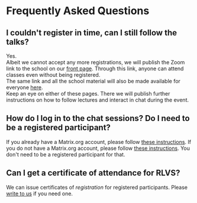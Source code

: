 # Frequently Asked Questions

## I couldn't register in time, can I still follow the talks?

Yes.  
Albeit we cannot accept any more registrations, we will publish the Zoom link to the school on our [front page](https://rlvs.aniti.fr). Through this link, anyone can attend classes even without being registered.  
The same link and all the school material will also be made available for everyone [here](https://rl-vs.github.io/rlvs2021).  
Keep an eye on either of these pages. There we will publish further instructions on how to follow lectures and interact in chat during the event.

## How do I log in to the chat sessions? Do I need to be a registered participant?

If you already have a Matrix.org account, please follow [these instructions](matrix/matrix_RLVS_server.pdf).
If you do not have a Matrix.org account, please follow [these instructions](matrix/matrix.pdf). You don't need to be a registered participant for that.

## Can I get a certificate of attendance for RLVS?

We can issue certificates of *registration* for registered participants. Please [write to us](mailto:rlvs.aniti@gmail.com) if you need one.


